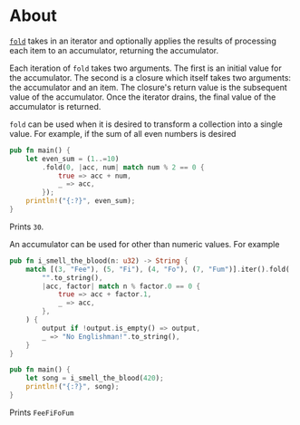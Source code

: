 # About

[`fold`][fold] takes in an iterator and optionally applies the results of processing each item to an accumulator, returning the accumulator.

Each iteration of `fold` takes two arguments. The first is an initial value for the accumulator. The second is a closure which itself takes
two arguments: the accumulator and an item. The closure's return value is the subsequent value of the accumulator.
Once the iterator drains, the final value of the accumulator is returned.

`fold` can be used when it is desired to transform a collection into a single value. For example, if the sum of all even numbers is desired

```rust
pub fn main() {
    let even_sum = (1..=10)
        .fold(0, |acc, num| match num % 2 == 0 {
            true => acc + num,
            _ => acc,
        });
    println!("{:?}", even_sum);
}
```

Prints `30`.

An accumulator can be used for other than numeric values. For example

```rust
pub fn i_smell_the_blood(n: u32) -> String {
    match [(3, "Fee"), (5, "Fi"), (4, "Fo"), (7, "Fum")].iter().fold(
        "".to_string(),
        |acc, factor| match n % factor.0 == 0 {
            true => acc + factor.1,
            _ => acc,
        },
    ) {
        output if !output.is_empty() => output,
        _ => "No Englishman!".to_string(),
    }
}

pub fn main() {
    let song = i_smell_the_blood(420);
    println!("{:?}", song);
}
```

Prints `FeeFiFoFum`

[fold]: https://doc.rust-lang.org/beta/std/iter/trait.Iterator.html#method.fold
